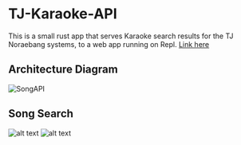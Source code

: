 # TJ-Karaoke-API
This is a small rust app that serves Karaoke search results for the TJ Noraebang systems, to a web app running on Repl.
[Link here](https://searchpage.gizmoaaron.repl.co/)
## Architecture Diagram
![SongAPI](https://user-images.githubusercontent.com/20212190/220777105-f38dbbd2-f771-4cbe-8105-33c02b638faa.svg)
## Song Search
![alt text](https://user-images.githubusercontent.com/20212190/220775360-b324a0b1-5adb-4534-a4bb-7871d7511643.png)
![alt text](https://user-images.githubusercontent.com/20212190/220775408-9e9a2524-5b10-4dbb-91e0-528046efa304.png)
